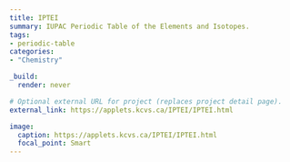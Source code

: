```yaml
---
title: IPTEI
summary: IUPAC Periodic Table of the Elements and Isotopes.
tags:
- periodic-table
categories: 
- "Chemistry"

_build:
  render: never

# Optional external URL for project (replaces project detail page).
external_link: https://applets.kcvs.ca/IPTEI/IPTEI.html

image:
  caption: https://applets.kcvs.ca/IPTEI/IPTEI.html
  focal_point: Smart
---
```

